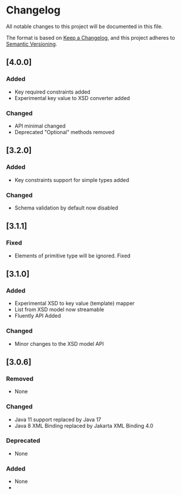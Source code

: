 # Changelog

All notable changes to this project will be documented in this file.

The format is based on [Keep a Changelog](https://keepachangelog.com/), and this project adheres
to [Semantic Versioning](https://semver.org/).

## [4.0.0]

### Added

* Key required constraints added
* Experimental key value to XSD converter added

### Changed

* API minimal changed
* Deprecated "Optional<List>" methods removed

## [3.2.0]

### Added

* Key constraints support for simple types added

### Changed

* Schema validation by default now disabled

## [3.1.1]

### Fixed

* Elements of primitive type will be ignored. Fixed

## [3.1.0]

### Added

* Experimental XSD to key value (template) mapper
* List from XSD model now streamable
* Fluently API Added

### Changed

* Minor changes to the XSD model API

## [3.0.6]

### Removed

* None

### Changed

* Java 11 support replaced by Java 17
* Java 8 XML Binding replaced by Jakarta XML Binding 4.0

### Deprecated

* None

### Added

* None 
* 